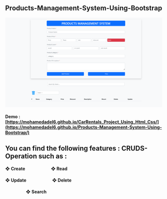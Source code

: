 ## Products-Management-System-Using-Bootstrap
![](/Images/4.png)
#### Demo :  [https://mohamedadel6.github.io/CarRentals_Project_Using_Html_Css/](https://mohamedadel6.github.io/Products-Management-System-Using-Bootstrap/)
## You can find the following features : CRUDS-Operation such as :
#### ❖ Create     &nbsp; &nbsp; &nbsp; &nbsp; &nbsp; &nbsp; &nbsp; &nbsp; &nbsp; &nbsp; &nbsp; &nbsp;       ❖ Read  
#### ❖ Update     &nbsp; &nbsp; &nbsp; &nbsp; &nbsp; &nbsp; &nbsp; &nbsp; &nbsp; &nbsp; &nbsp; &nbsp;       ❖ Delete
#### &nbsp; &nbsp; &nbsp; &nbsp; &nbsp; &nbsp; &nbsp; &nbsp; &nbsp; &nbsp;  ❖ Search

